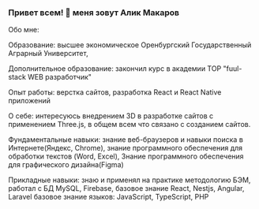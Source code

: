 ### Привет всем! 👋 меня зовут Алик Макаров

 Обо мне:

Образование: высшее экономическое Оренбургский Государственный Аграрный Университет,

Дополнительное образование: закончил курс в академии ТОР "fuul-stack WEB разработчик"

Опыт работы: верстка сайтов, разработка React и React Native приложений

О себе: интересуюсь внедрением 3D в разработке сайтов с применением Three.js, в общем всем что связано с созданием сайтов.

Фундаментальные навыки:
знание веб-браузеров и навыки поиска в Интернете(Яндекс, Chrome),
знание программного обеспечения для обработки текстов (Word, Excel),
Знание программного обеспечения для графического дизайна(Figma)

Прикладные навыки:
знаю и применял на практике методологию БЭМ,
работал с БД MySQL, Firebase,
базовое знание React, Nestjs, Angular, Laravel
базовое знание языков: JavaScript, TypeScript, PHP
<!--
**Jaguar56/Jaguar56** is a ✨ _special_ ✨ repository because its `README.md` (this file) appears on your GitHub profile.

Here are some ideas to get you started:

- 🔭 I’m currently working on ...
- 🌱 I’m currently learning ...
- 👯 I’m looking to collaborate on ...
- 🤔 I’m looking for help with ...
- 💬 Ask me about ...
- 📫 How to reach me: ...
- 😄 Pronouns: ...
- ⚡ Fun fact: ...
-->
